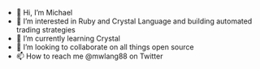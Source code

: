 - 👋 Hi, I’m Michael
- 👀 I’m interested in Ruby and Crystal Language and building automated trading strategies
- 🌱 I’m currently learning Crystal
- 💞️ I’m looking to collaborate on all things open source
- 📫 How to reach me @mwlang88 on Twitter

<!---
mwlang/mwlang is a ✨ special ✨ repository because its `README.md` (this file) appears on your GitHub profile.
You can click the Preview link to take a look at your changes.
--->
